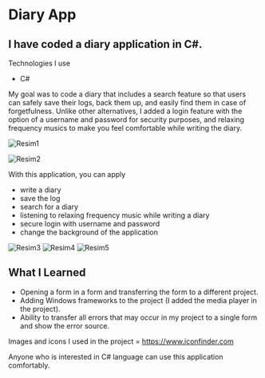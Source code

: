 # Diary App

## I have coded a diary application in C#.
Technologies I use
- C#

My goal was to code a diary that includes a search feature so that users can safely save their logs, back them up, and easily find them in case of forgetfulness. Unlike other alternatives, I added a login feature with the option of a username and password for security purposes, and relaxing frequency musics to make you feel comfortable while writing the diary.

![Resim1](https://user-images.githubusercontent.com/56935899/220049835-ff63ad11-8727-408d-8a6c-02f5428fe86c.png)

![Resim2](https://user-images.githubusercontent.com/56935899/220049868-1e0ca03d-3dfa-42d1-8fc8-065a18dee159.png)



With this application, you can apply 

- write a diary
- save the log
- search for a diary
- listening to relaxing frequency music while writing a diary
- secure login with username and password
- change the background of the application

![Resim3](https://user-images.githubusercontent.com/56935899/220049981-c6c4414e-e8c9-4e16-98d6-14b7580054b3.png)
![Resim4](https://user-images.githubusercontent.com/56935899/220050013-cf121b23-eda2-4b0b-9076-7e9d7a573246.png)
![Resim5](https://user-images.githubusercontent.com/56935899/220050031-5344dd61-a68f-4e21-9bdb-650f642b60d5.png)



## What I Learned
* Opening a form in a form and transferring the form to a different project.
* Adding Windows frameworks to the project (I added the media player in the project).
* Ability to transfer all errors that may occur in my project to a single form and show the error source.


Images and icons I used in the project = https://www.iconfinder.com

Anyone who is interested in C# language can use this application comfortably.
